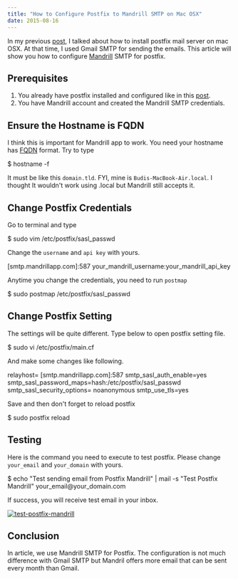 ```yaml
---
title: "How to Configure Postfix to Mandrill SMTP on Mac OSX"
date: 2015-08-16
---
```


In my previous [post](http://budiirawan.com/install-mail-server-mac-osx/ "How to Install Mail Server on Mac OSX"), I talked about how to install postfix mail server on mac OSX. At that time, I used Gmail SMTP for sending the emails. This article will show you how to configure [Mandrill](http://mandrillapp.com) SMTP for postfix.

## Prerequisites

1. You already have postfix installed and configured like in this [post](http://budiirawan.com/install-mail-server-mac-osx/ "How to Install Mail Server on Mac OSX").
2. You have Mandrill account and created the Mandrill SMTP credentials.

## Ensure the Hostname is FQDN

I think this is important for Mandrill app to work. You need your hostname has [FQDN](https://kb.iu.edu/d/aiuv) format. Try to type

$ hostname -f

It must be like this `domain.tld`. FYI, mine is `Budis-MacBook-Air.local`. I thought It wouldn't work using .local but Mandrill still accepts it.

## Change Postfix Credentials

Go to terminal and type

$ sudo vim /etc/postfix/sasl\_passwd

Change the `username` and `api key` with yours.

\[smtp.mandrillapp.com\]:587 your\_mandrill\_username:your\_mandrill\_api\_key

Anytime you change the credentials, you need to run `postmap`

$ sudo postmap /etc/postfix/sasl\_passwd

## Change Postfix Setting

The settings will be quite different. Type below to open postfix setting file.

$ sudo vi /etc/postfix/main.cf

And make some changes like following.

relayhost= \[smtp.mandrillapp.com\]:587
smtp\_sasl\_auth\_enable=yes
smtp\_sasl\_password\_maps=hash:/etc/postfix/sasl\_passwd
smtp\_sasl\_security\_options= noanonymous
smtp\_use\_tls=yes

Save and then don't forget to reload postfix

$ sudo postfix reload

## Testing

Here is the command you need to execute to test postfix. Please change `your_email` and `your_domain` with yours.

$ echo "Test sending email from Postfix Mandrill" | mail -s "Test Postfix Mandrill" your\_email@your\_domain.com

If success, you will receive test email in your inbox.

[![test-postfix-mandrill](images/test-postfix-mandrill-1024x203.jpg)](http://budiirawan.com/wp-content/uploads/2015/08/test-postfix-mandrill.jpg)

## Conclusion

In article, we use Mandrill SMTP for Postfix. The configuration is not much difference with Gmail SMTP but Mandril offers more email that can be sent every month than Gmail.
